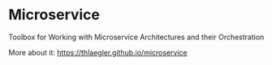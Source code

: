 # Microservice

Toolbox for Working with Microservice Architectures and their Orchestration

More about it: https://thlaegler.github.io/microservice
